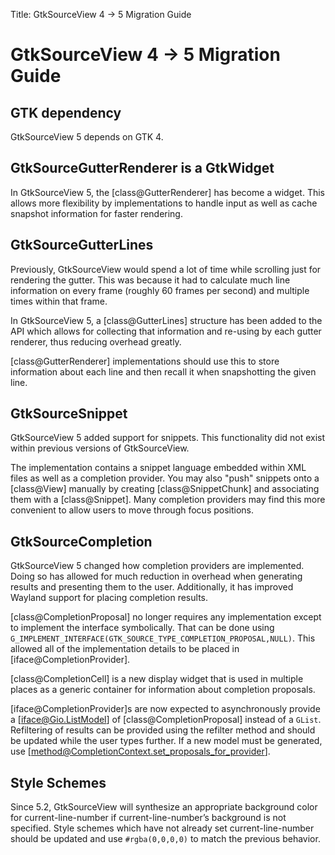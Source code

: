 Title: GtkSourceView 4 -> 5 Migration Guide

# GtkSourceView 4 -> 5 Migration Guide

## GTK dependency

GtkSourceView 5 depends on GTK 4.

## GtkSourceGutterRenderer is a GtkWidget

In GtkSourceView 5, the [class@GutterRenderer] has become a widget.
This allows more flexibility by implementations to handle input as well
as cache snapshot information for faster rendering.

## GtkSourceGutterLines

Previously, GtkSourceView would spend a lot of time while scrolling just
for rendering the gutter. This was because it had to calculate much line
information on every frame (roughly 60 frames per second) and multiple
times within that frame.

In GtkSourceView 5, a [class@GutterLines] structure has been added to the
API which allows for collecting that information and re-using by each
gutter renderer, thus reducing overhead greatly.

[class@GutterRenderer] implementations should use this to store
information about each line and then recall it when snapshotting the
given line.

## GtkSourceSnippet

GtkSourceView 5 added support for snippets. This functionality did not
exist within previous versions of GtkSourceView.

The implementation contains a snippet language embedded within XML files
as well as a completion provider. You may also "push" snippets onto a
[class@View] manually by creating [class@SnippetChunk] and associating
them with a [class@Snippet]. Many completion providers may find this more
convenient to allow users to move through focus positions.

## GtkSourceCompletion

GtkSourceView 5 changed how completion providers are implemented. Doing so
has allowed for much reduction in overhead when generating results and
presenting them to the user. Additionally, it has improved Wayland support
for placing completion results.

[class@CompletionProposal] no longer requires any implementation except
to implement the interface symbolically. That can be done using
`G_IMPLEMENT_INTERFACE(GTK_SOURCE_TYPE_COMPLETION_PROPOSAL,NULL)`.
This allowed all of the implementation details to be placed in
[iface@CompletionProvider].

[class@CompletionCell] is a new display widget that is used
in multiple places as a generic container for information about completion
proposals.

[iface@CompletionProvider]s are now expected to asynchronously
provide a [iface@Gio.ListModel] of [class@CompletionProposal]
instead of a `GList`. Refiltering of results can be provided using
the refilter method and should be updated while the user types further. If a
new model must be generated, use [method@CompletionContext.set_proposals_for_provider].

## Style Schemes

Since 5.2, GtkSourceView will synthesize an appropriate background color
for current-line-number if current-line-number’s background is not specified.
Style schemes which have not already set current-line-number should be updated
and use `#rgba(0,0,0,0)` to match the previous behavior.

